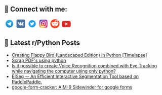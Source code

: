 ## 🔎 Connect with me:
[<img src="https://github.com/bullbesh/bullbesh/blob/main/images/Telegram.png" width="32" height="32" />](https://t.me/bullbesh)
[<img src="https://github.com/bullbesh/bullbesh/blob/main/images/VK.png" width="32" height="32" />](https://vk.com/bullbesh)
[<img src="https://github.com/bullbesh/bullbesh/blob/main/images/Twitter.png" width="32" height="32" />](https://twitter.com/bullbesh1)
[<img src="https://github.com/bullbesh/bullbesh/blob/main/images/Instagram.png" width="32" height="32" />](https://www.instagram.com/bullbesh)
[<img src="https://github.com/bullbesh/bullbesh/blob/main/images/Reddit.png" width="32" height="32" />](https://www.reddit.com/user/bullbesh)
[<img src="https://github.com/bullbesh/bullbesh/blob/main/images/YouTube.png" width="32" height="32" />](https://www.youtube.com/channel/UCtfjRs6uzgq5mfm8S06WTcg)

## 📕 Latest r/Python Posts
<!-- BLOG-POST-LIST:START -->
- [Creating Flappy Bird &lpar;Landscaped Edition&rpar; in Python [Timelapse]](https://www.reddit.com/r/Python/comments/xp9sp7/creating_flappy_bird_landscaped_edition_in_python/)
- [Scrap PDF&#39;s using python](https://www.reddit.com/r/Python/comments/xp7n7x/scrap_pdfs_using_python/)
- [Is it possible to create Voice Recognition combined with Eye Tracking while navigating the computer using only python?](https://www.reddit.com/r/Python/comments/xp4u3t/is_it_possible_to_create_voice_recognition/)
- [EISeg -- An Efficient Interactive Segmentation Tool based on PaddlePaddle.](https://www.reddit.com/r/Python/comments/xp454u/eiseg_an_efficient_interactive_segmentation_tool/)
- [google-form-cracker: AIM-9 Sidewinder for google forms](https://www.reddit.com/r/Python/comments/xp2518/googleformcracker_aim9_sidewinder_for_google_forms/)
<!-- BLOG-POST-LIST:END -->
